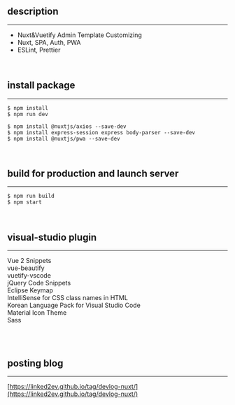 ## description
---

- Nuxt&Vuetify Admin Template Customizing
- Nuxt, SPA, Auth, PWA
- ESLint, Prettier

<br>


## install package
---

```
$ npm install  
$ npm run dev  
```

```
$ npm install @nuxtjs/axios --save-dev  
$ npm install express-session express body-parser --save-dev  
$ npm install @nuxtjs/pwa --save-dev  
```

<br>


## build for production and launch server
---

```
$ npm run build  
$ npm start  
```

<br>


## visual-studio plugin
---

Vue 2 Snippets   
vue-beautify  
vuetify-vscode  
jQuery Code Snippets  
Eclipse Keymap  
IntelliSense for CSS class names in HTML  
Korean Language Pack for Visual Studio Code  
Material Icon Theme  
Sass  

<br>


<br>


## posting blog
---

[https://linked2ev.github.io/tag/devlog-nuxt/](https://linked2ev.github.io/tag/devlog-nuxt/)